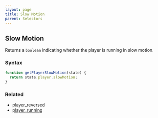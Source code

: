 ```yaml
---
layout: page
title: Slow Motion
parent: Selectors
---
```


## Slow Motion

Returns a `boolean` indicating whether the player is running in slow motion.

### Syntax

```js
function getPlayerSlowMotion(state) {
  return state.player.slowMotion;
}
```

### Related

- [player_reversed](./player_reversed.md)
- [player_running](./player_running.md)
